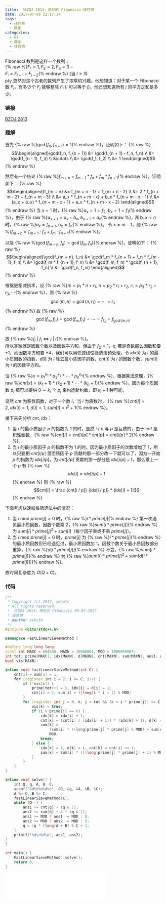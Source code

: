 ```yaml
---
title: 「BZOJ 2813」奇妙的 Fibonacci-线性筛
date: 2017-07-09 22:17:17
tags:
  - 线性筛
  - 数论
categories:
  - OI
  - 数论
  - 线性筛
---
```

Fibonacci 数列是这样一个数列：  
{% raw %}$F_1 = 1, F_2 = 2,  F_3 = 3  \cdots$  
$F_i = F_{i - 1} + F_{i - 2}${% endraw %} (当 $i \geq 3$)  
pty 忽然对这个古老的数列产生了浓厚的兴趣，他想知道：对于某一个 Fibonacci 数 $F_i$，有多少个 $F_j$ 能够整除 $F_i$ ($i$ 可以等于 $j$)，他还想知道所有 $j$ 的平方之和是多少。
<!-- more -->
### 链接
[BZOJ 2813](http://www.lydsy.com/JudgeOnline/problem.php?id=2813)
### 题解
首先 {% raw %}$\gcd(f_n, f_{n + 1}) = 1${% endraw %}，证明如下：
{% raw %}$$\begin{aligned}\gcd(f_n, f_{n + 1}) &= \gcd(f_{n + 1} - f_n, f_n) \\
&= \gcd(f_{n - 1}, f_n) \\
&\cdots \\
&= \gcd(f_1, f_2) \\
&= 1
\end{aligned}$${% endraw %}

然后有一个结论 {% raw %}$f_{m + n} = f_{m - 1} * f_n + f_m * f_{n + 1}${% endraw %}，证明如下：
{% raw %}$$\begin{aligned}f_{m + n} &= f_{m + n - 1} + f_{m + n - 2} \\
&= 2 * f_{n + m - 2} + f_{n + m - 3} \\
&= a_x * f_{n + m - x} + b_x * f_{n + m - x - 1} \\
&= (a_x + b_x) * f_{n + m - x - 1} + a_x * f_{n + m - x - 2}
\end{aligned}$${% endraw %}
当 $x = 1$ 时，{% raw %}$a_x = 1 = f_2,\ b_x = 1 = f_1${% endraw %}，由于 {% raw %}$a_{x + 1} = a_x + b_x,\ b_{x + 1} = a_x${% endraw %}，所以 $x = n$ 时，{% raw %}$a_x = f_{n + 1},\ b_x = f_n${% endraw %}。
令 $x = m - 1$，则 {% raw %}$f_{m + n} = f_{m - 1} \cdot f_n + f_m \cdot f_{n + 1}${% endraw %}。

以及 {% raw %}$\gcd(f_{m + n}, f_n) = \gcd(f_m, f_n)${% endraw %}，证明如下：
{% raw %}$$\begin{aligned}\gcd(f_{m + n}, f_n) &= \gcd(f_m * f_{n + 1} + f_n * f_{m - 1}, f_n) \\
&= \gcd(f_m * f_{n + 1}, f_n) \\
&= \gcd(f_m, f_n) * \gcd(f_{n + 1}, f_n) \\
&= \gcd(f_n, f_m)
\end{aligned}$${% endraw %}

根据更相减损术，设 {% raw %}$m = p_1 * n + r_1,\ n = p_2 * r_1 + r_2,\ r_1 = p_3 * r_2 + r_3,\cdots${% endraw %}，则
{% raw %}$$\gcd(m, n) = \gcd(n, r_1) = \cdots = r_x$${% endraw %}
故
{% raw %}$$\gcd(f_m, f_n) = \gcd(f_n, f_{r_1}) = \cdots = f_{r_x} = f_{\gcd(m, n)}$${% endraw %}

故 {% raw %}$f_j\ | \ f_i \Leftrightarrow j \ | \ i${% endraw %}。  
所以答案就是因数个数以及因数平方和，但由于 $f_2 = 1$，$q_i$ 若是奇数那么因数和要 $+1$，而因数平方和要 $+4$，我们可以用快速线性筛选法预处理，令 $idx[i]$ 为 $i$ 的最小质因数的指数，$d[i]$ 为 $i$ 除去最小质因子的数，$cnt[i]$ 为 $i$ 的因数个数，$sum[i]$ 为 $i$ 的因数平方和。

设 {% raw %}$x = p_1 ^ {k_1} * p_2 ^ {k_2} * \cdots * p_n ^ {k_n}${% endraw %}，根据乘法原理，{% raw %}$cnt[x] = (k_1 + 1) * (k_2 + 1) * \cdots * (k_n + 1)${% endraw %}，因为每个质因数 $p_i$ 都可以提供 $0 \sim k_i$ 个 $p_i$ 来构造新约数，即 $k_i + 1$ 种可能。

显然 $cnt$ 为积性函数，对于一个数 $i$，当 $i$ 为质数时，
{% raw %}$cnt[i] = 2,\ idx[i] = 1,\ d[i] = 1,\ sum[i] = i ^ 2 + 1${% endraw %}。

接下来先分析 $cnt,\ idx$：
1. 当 $i$ 的最小质因子 $p$ 的指数为 $1$ 的时，显然 $i\ /\ p$ 与 $p$ 是互质的，由于 $cnt$ 是积性函数，{% raw %}$cnt[i] = cnt[i / p] * cnt[p] = cnt[i / p] * 2${% endraw %}。
2. 当 $i$ 的最小质因子 $p$ 的指数不为 $1$ 的时，因为最小质因子的次数增加了 $1$，所以只要把 $cnt[i / p]$ 里面质因子 $p$ 贡献的那一部分改一下就可以了，因为一开始 $p$ 的指数为 $idx[i / p]$，为 $cnt[i / p]$ 贡献的那一部分是 $idx[i / p] + 1$，那么乘上一个 $p$ 有
{% raw %}$$idx[i] = idx[i / p] + 1$${% endraw %}
则
{% raw %}$$cnt[i] = \frac {cnt[i / p]} {idx[i / p]} * (idx[i] + 1)$${% endraw %}

下面考虑快速线性筛选法中的情况：
1. 当 $i \text{ mod } prime[j] > 0$ 时，{% raw %}$i * prime[j]${% endraw %} 第一次遇见最小质因数，因数个数乘 $2$，{% raw %}$sum[i * prime[j]]${% endraw %} 为 $sum[i] * prime[j] ^ 2 + sum[i]$（每个因子乘或不乘 $prime[j]$）。
2. 当 $i \text{ mod } prime[j] = 0$ 时，$prime[j]$ 为 {% raw %}$i * prime[j]${% endraw %} 的最小质因数但已经遇见过，最小质因数加 $1$，因数个数关于最小质因数部分重算，{% raw %}$d[i * prime[j]]${% endraw %} 不变，{% raw %}$sum[i* prime[j]]${% endraw %} 为 {% raw %}$sum[i] * prime[j] ^ 2 + sum[d[i * prime[j]]]${% endraw %}。

故时间复杂度为 $O(Q + C)$。

### 代码
``` cpp
/**
 * Copyright (c) 2017, xehoth
 * All rights reserved.
 * 「BZOJ 2813」奇妙的 Fibonacci 09-07-2017
 * 线性筛
 * @author xehoth
 */
#include <bits/stdc++.h>

namespace FastLinearSieveMethod {

#define long long long
const int MAXC = 664580, MAXN = 10000001, MOD = 1000000007;
int tot, prime[MAXC], idx[MAXN], d[MAXN], cnt[MAXN], sum[MAXN], ans1, ans2;
bool vis[MAXN];

inline void fastLinearSieveMethod(int C) {
    cnt[1] = sum[1] = 1;
    for (register int i = 2; i <= C; i++) {
        if (!vis[i]) {
            prime[tot++] = i, idx[i] = d[i] = 1;
            cnt[i] = 2, sum[i] = ((long)i * i + 1) % MOD;
        }
        for (register int j = 0, k; j < tot && (k = i * prime[j]) <= C; j++) {
            vis[k] = true;
            if (i % prime[j] == 0) {
                idx[k] = idx[i] + 1;
                cnt[k] = (cnt[i] / (idx[i] + 1)) * (idx[k] + 1), d[k] = d[i];
                sum[k] =
                    (sum[i] * ((long)prime[j] * prime[j] % MOD) + sum[d[i]]) %
                    MOD;
                break;
            } else {
                idx[k] = 1, d[k] = i, cnt[k] = cnt[i] << 1;
                sum[k] = sum[i] * (((long)prime[j] * prime[j] + 1) % MOD) % MOD;
            }
        }
    }
}

inline void solve() {
    int Q, q, A, B, C;
    scanf("%d%d%d%d%d", &Q, &q, &A, &B, &C);
    A %= C, B %= C;
    fastLinearSieveMethod(C);
    while (Q--) {
        ans1 += cnt[q] + (q & 1);
        ans2 += sum[q] + 4 * (q & 1);
        ans1 >= MOD ? ans1 -= MOD : 0;
        ans2 >= MOD ? ans2 -= MOD : 0;
        q = (q * (long)A + B) % C + 1;
    }
    printf("%d\n%d\n", ans1, ans2);
}
}

int main() {
    FastLinearSieveMethod::solve();
    return 0;
}
```

<iframe frameborder="no" border="0" marginwidth="0" marginheight="0" width=330 height=86 src="//music.163.com/outchain/player?type=2&id=32737461&auto=1&height=66"></iframe>